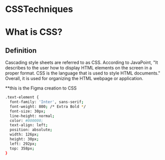 # CSSTechniques
# What is CSS?
## Definition
Cascading style sheets are referred to as CSS. According to JavaPoint, "It describes to the user how to display HTML elements on the screen in a proper format. CSS is the language that is used to style HTML documents." Overall, it is used for organizing the HTML webpage or application.

**this is the Figma creation to CSS
```bash
.text-element {
  font-family: 'Inter', sans-serif;
  font-weight: 800; /* Extra Bold */
  font-size: 30px;
  line-height: normal;
  color: #000000;
  text-align: left;
  position: absolute;
  width: 126px;
  height: 30px;
  left: 292px;
  top: 358px;
}

```

